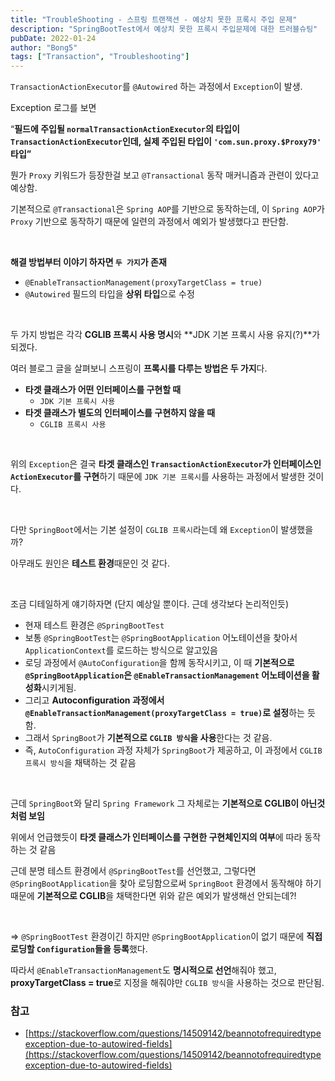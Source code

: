 ```yaml
---
title: "TroubleShooting - 스프링 트랜잭션 - 예상치 못한 프록시 주입 문제"
description: "SpringBootTest에서 예상치 못한 프록시 주입문제에 대한 트러블슈팅"
pubDate: 2022-01-24
author: "Bong5"
tags: ["Transaction", "Troubleshooting"]
---
```

`TransactionActionExecutor`를 `@Autowired` 하는 과정에서 `Exception`이 발생.

<script src="https://gist.github.com/BongHoLee/cebaa2fb2803844539a3da1d10b73e71.js"></script>

Exception 로그를 보면

“**필드에 주입될 `normalTransactionActionExecutor`의 타입이 `TransactionActionExecutor`인데, 실제 주입된 타입이 `'com.sun.proxy.$Proxy79'` 타입”**

뭔가 `Proxy` 키워드가 등장한걸 보고 `@Transactional` 동작 매커니즘과 관련이 있다고 예상함.

기본적으로 `@Transactional`은 `Spring AOP`를 기반으로 동작하는데, 이 `Spring AOP`가 `Proxy` 기반으로 동작하기 때문에 일련의 과정에서 예외가 발생했다고 판단함.

<br>

**해결 방법부터 이야기 하자면 `두 가지`가 존재**

- `@EnableTransactionManagement(proxyTargetClass = true)`
- `@Autowired` 필드의 타입을 **상위 타입**으로 수정

<script src="https://gist.github.com/BongHoLee/96f575d305b46f95ccbaa6d458a58718.js"></script>

<br>

두 가지 방법은 각각 **CGLIB 프록시 사용 명시**와 **JDK 기본 프록시 사용 유지(?)**가 되겠다.

여러 블로그 글을 살펴보니 스프링이 **프록시를 다루는 방법은 두 가지**다.

- **타겟 클래스가 어떤 인터페이스를 구현할 때**
    - `JDK 기본 프록시 사용`
- **타겟 클래스가 별도의 인터페이스를 구현하지 않을 때**
    - `CGLIB 프록시 사용`

<br>

위의 `Exception`은 결국 **타겟 클래스인 `TransactionActionExecutor`가 인터페이스인 `ActionExecutor`를 구현**하기 때문에 `JDK 기본 프록시`를 사용하는 과정에서 발생한 것이다.

<br>

다만 `SpringBoot`에서는 기본 설정이 `CGLIB 프록시`라는데 왜 `Exception`이 발생했을까?

아무래도 원인은 **테스트 환경**때문인 것 같다.

<br>

조금 디테일하게 얘기하자면 (단지 예상일 뿐이다. 근데 생각보다 논리적인듯)

- 현재 테스트 환경은 `@SpringBootTest`
- 보통 `@SpringBootTest`는 `@SpringBootApplication` 어노테이션을 찾아서 `ApplicationContext`를 로드하는 방식으로 알고있음
- 로딩 과정에서 `@AutoConfiguration`을 함께 동작시키고, 이 때 **기본적으로 `@SpringBootApplication`은 `@EnableTransactionManagement` 어노테이션을 활성화**시키게됨.
- 그리고 **Autoconfiguration 과정에서 `@EnableTransactionManagement(proxyTargetClass = true)`로 설정**하는 듯 함.
- 그래서 `SpringBoot`가 **기본적으로 `CGLIB 방식`을 사용**한다는 것 같음.
- 즉, `AutoConfiguration` 과정 자체가 `SpringBoot`가 제공하고, 이 과정에서 `CGLIB 프록시 방식`을 채택하는 것 같음

<br>

근데 `SpringBoot`와 달리 `Spring Framework` 그 자체로는 **기본적으로 CGLIB이 아닌것 처럼 보임**

위에서 언급했듯이 **타겟 클래스가 인터페이스를 구현한 구현체인지의 여부**에 따라 동작하는 것 같음

근데 분명 테스트 환경에서 `@SpringBootTest`를 선언했고, 그렇다면 `@SpringBootApplication`을 찾아 로딩함으로써 `SpringBoot` 환경에서 동작해야 하기 때문에 **기본적으로 CGLIB**을 채택한다면 위와 같은 예외가 발생해선 안되는데?!

<br>

⇒ `@SpringBootTest` 환경이긴 하지만 `@SpringBootApplication`이 없기 때문에 **직접 로딩할 `Configuration`들을 등록**했다.

따라서 `@EnableTransactionManagement`도 **명시적으로 선언**해줘야 했고, **proxyTargetClass = true**로 지정을 해줘야만 `CGLIB 방식`을 사용하는 것으로 판단됨.

### 참고

- [https://stackoverflow.com/questions/14509142/beannotofrequiredtypeexception-due-to-autowired-fields](https://stackoverflow.com/questions/14509142/beannotofrequiredtypeexception-due-to-autowired-fields)